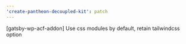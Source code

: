 ```yaml
---
'create-pantheon-decoupled-kit': patch
---
```


[gatsby-wp-acf-addon] Use css modules by default, retain tailwindcss option
